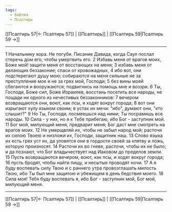 ```yaml
---
tags:
  - Библия
  - Псалтирь
---
```

[[Псалтирь 57|← Псалтирь 57]] | [[Псалтирь]] | [[Псалтирь 59|Псалтирь 59 →]]

---
1 Начальнику хора. Не погуби. Писание Давида, когда Саул послал стеречь дом его, чтобы умертвить его.
2 Избавь меня от врагов моих, Боже мой! защити меня от восстающих на меня;
3 избавь меня от делающих беззаконие; спаси от кровожадных,
4 ибо вот, они подстерегают душу мою; собираются на меня сильные не за преступление мое и не за грех мой, Господи;
5 без вины моей сбегаются и вооружаются; подвигнись на помощь мне и воззри.
6 Ты, Господи, Боже сил, Боже Израилев, восстань посетить все народы, не пощади ни одного из нечестивых беззаконников:
7 вечером возвращаются они, воют, как псы, и ходят вокруг города;
8 вот они изрыгают хулу языком своим; в устах их мечи: "ибо", думают они, "кто слышит?"
9 Но Ты, Господи, посмеешься над ними; Ты посрамишь все народы.
10 Сила - у них, но я к Тебе прибегаю, ибо Бог - заступник мой.
11 Бог мой, милующий меня, предварит меня; Бог даст мне смотреть на врагов моих.
12 Не умерщвляй их, чтобы не забыл народ мой; расточи их силою Твоею и низложи их, Господи, защитник наш.
13 Слово языка их есть грех уст их, да уловятся они в гордости своей за клятву и ложь, которую произносят.
14 Расточи их во гневе, расточи, чтобы их не было; и да познают, что Бог владычествует над Иаковом до пределов земли.
15 Пусть возвращаются вечером, воют, как псы, и ходят вокруг города;
16 пусть бродят, чтобы найти пищу, и несытые проводят ночи.
17 А я буду воспевать силу Твою и с раннего утра провозглашать милость Твою, ибо Ты был мне защитою и убежищем в день бедствия моего.
18 Сила моя! Тебя буду воспевать я, ибо Бог - заступник мой, Бог мой, милующий меня.

---
[[Псалтирь 57|← Псалтирь 57]] | [[Псалтирь]] | [[Псалтирь 59|Псалтирь 59 →]]